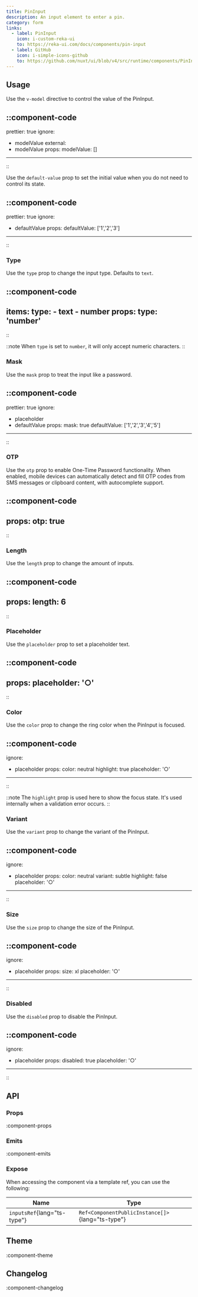 ```yaml
---
title: PinInput
description: An input element to enter a pin.
category: form
links:
  - label: PinInput
    icon: i-custom-reka-ui
    to: https://reka-ui.com/docs/components/pin-input
  - label: GitHub
    icon: i-simple-icons-github
    to: https://github.com/nuxt/ui/blob/v4/src/runtime/components/PinInput.vue
---
```


## Usage

Use the `v-model` directive to control the value of the PinInput.

::component-code
---
prettier: true
ignore:
  - modelValue
external:
  - modelValue
props:
  modelValue: []
---
::

Use the `default-value` prop to set the initial value when you do not need to control its state.

::component-code
---
prettier: true
ignore:
  - defaultValue
props:
  defaultValue: ['1','2','3']
---
::

### Type

Use the `type` prop to change the input type. Defaults to `text`.

::component-code
---
items:
  type:
    - text
    - number
props:
  type: 'number'
---
::

::note
When `type` is set to `number`, it will only accept numeric characters.
::

### Mask

Use the `mask` prop to treat the input like a password.

::component-code
---
prettier: true
ignore:
  - placeholder
  - defaultValue
props:
  mask: true
  defaultValue: ['1','2','3','4','5']
---
::

### OTP

Use the `otp` prop to enable One-Time Password functionality. When enabled, mobile devices can automatically detect and fill OTP codes from SMS messages or clipboard content, with autocomplete support.

::component-code
---
props:
  otp: true
---
::

### Length

Use the `length` prop to change the amount of inputs.

::component-code
---
props:
  length: 6
---
::

### Placeholder

Use the `placeholder` prop to set a placeholder text.

::component-code
---
props:
  placeholder: '○'
---
::

### Color

Use the `color` prop to change the ring color when the PinInput is focused.

::component-code
---
ignore:
  - placeholder
props:
  color: neutral
  highlight: true
  placeholder: '○'
---
::

::note
The `highlight` prop is used here to show the focus state. It's used internally when a validation error occurs.
::

### Variant

Use the `variant` prop to change the variant of the PinInput.

::component-code
---
ignore:
  - placeholder
props:
  color: neutral
  variant: subtle
  highlight: false
  placeholder: '○'
---
::

### Size

Use the `size` prop to change the size of the PinInput.

::component-code
---
ignore:
  - placeholder
props:
  size: xl
  placeholder: '○'
---
::

### Disabled

Use the `disabled` prop to disable the PinInput.

::component-code
---
ignore:
  - placeholder
props:
  disabled: true
  placeholder: '○'
---
::

## API

### Props

:component-props

### Emits

:component-emits

### Expose

When accessing the component via a template ref, you can use the following:

| Name | Type |
| ---- | ---- |
| `inputsRef`{lang="ts-type"} | `Ref<ComponentPublicInstance[]>`{lang="ts-type"} |

## Theme

:component-theme

## Changelog

:component-changelog

